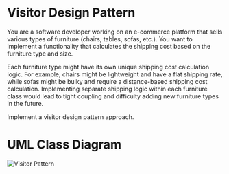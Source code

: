 # Visitor Design Pattern

You are a software developer working on an e-commerce platform that sells various types of furniture (chairs, tables, sofas, etc.). You want to implement a functionality that calculates the shipping cost based on the furniture type and size.

Each furniture type might have its own unique shipping cost calculation logic. For example, chairs might be lightweight and have a flat shipping rate, while sofas might be bulky and require a distance-based shipping cost calculation. Implementing separate shipping logic within each furniture class would lead to tight coupling and difficulty adding new furniture types in the future.

Implement a visitor design pattern approach.

# UML Class Diagram

![Visitor Pattern](https://github.com/ClarkBelen/visitorPattern/assets/142368338/20cfbf33-80af-4bad-bea0-c29a66f2f749)
